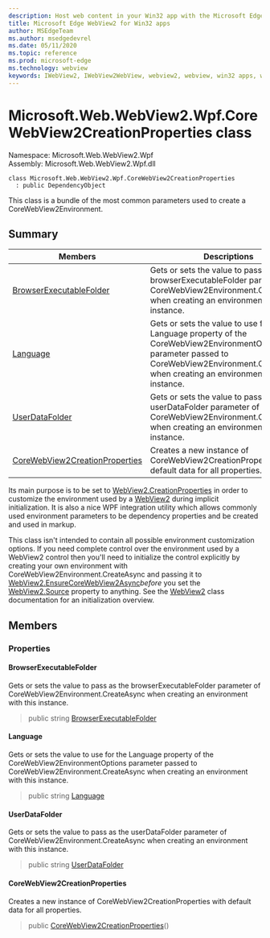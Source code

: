 ```yaml
---
description: Host web content in your Win32 app with the Microsoft Edge WebView2 control
title: Microsoft Edge WebView2 for Win32 apps
author: MSEdgeTeam
ms.author: msedgedevrel
ms.date: 05/11/2020
ms.topic: reference
ms.prod: microsoft-edge
ms.technology: webview
keywords: IWebView2, IWebView2WebView, webview2, webview, win32 apps, win32, edge, ICoreWebView2, ICoreWebView2Controller, browser control, edge html
---
```


# Microsoft.Web.WebView2.Wpf.CoreWebView2CreationProperties class 

Namespace: Microsoft.Web.WebView2.Wpf\
Assembly: Microsoft.Web.WebView2.Wpf.dll

```
class Microsoft.Web.WebView2.Wpf.CoreWebView2CreationProperties
  : public DependencyObject
```

This class is a bundle of the most common parameters used to create a CoreWebView2Environment.

## Summary

 Members                        | Descriptions
--------------------------------|---------------------------------------------
[BrowserExecutableFolder](#browserexecutablefolder) | Gets or sets the value to pass as the browserExecutableFolder parameter of CoreWebView2Environment.CreateAsync when creating an environment with this instance.
[Language](#language) | Gets or sets the value to use for the Language property of the CoreWebView2EnvironmentOptions parameter passed to CoreWebView2Environment.CreateAsync when creating an environment with this instance.
[UserDataFolder](#userdatafolder) | Gets or sets the value to pass as the userDataFolder parameter of CoreWebView2Environment.CreateAsync when creating an environment with this instance.
[CoreWebView2CreationProperties](#corewebview2creationproperties) | Creates a new instance of CoreWebView2CreationProperties with default data for all properties.

Its main purpose is to be set to [WebView2.CreationProperties](microsoft-web-webview2-wpf-webview2.md) in order to customize the environment used by a [WebView2](microsoft-web-webview2-wpf-webview2.md) during implicit initialization. It is also a nice WPF integration utility which allows commonly used environment parameters to be dependency properties and be created and used in markup.

This class isn't intended to contain all possible environment customization options. If you need complete control over the environment used by a WebView2 control then you'll need to initialize the control explicitly by creating your own environment with CoreWebView2Environment.CreateAsync and passing it to [WebView2.EnsureCoreWebView2Async](microsoft-web-webview2-wpf-webview2.md)*before* you set the [WebView2.Source](microsoft-web-webview2-wpf-webview2.md) property to anything. See the [WebView2](microsoft-web-webview2-wpf-webview2.md) class documentation for an initialization overview.

## Members

### Properties

#### BrowserExecutableFolder 

Gets or sets the value to pass as the browserExecutableFolder parameter of CoreWebView2Environment.CreateAsync when creating an environment with this instance.

> public string [BrowserExecutableFolder](#browserexecutablefolder)

#### Language 

Gets or sets the value to use for the Language property of the CoreWebView2EnvironmentOptions parameter passed to CoreWebView2Environment.CreateAsync when creating an environment with this instance.

> public string [Language](#language)

#### UserDataFolder 

Gets or sets the value to pass as the userDataFolder parameter of CoreWebView2Environment.CreateAsync when creating an environment with this instance.

> public string [UserDataFolder](#userdatafolder)

#### CoreWebView2CreationProperties 

Creates a new instance of CoreWebView2CreationProperties with default data for all properties.

> public  [CoreWebView2CreationProperties](#corewebview2creationproperties)()

